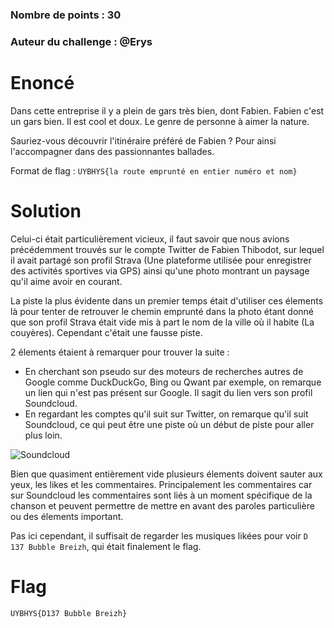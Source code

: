 ### Nombre de points : 30

### Auteur du challenge : @Erys

# Enoncé
Dans cette entreprise il y a plein de gars très bien, dont Fabien. Fabien c'est un gars bien. Il est cool et doux. Le genre de personne à aimer la nature.

Sauriez-vous découvrir l'itinéraire préféré de Fabien ? Pour ainsi l'accompagner dans des passionnantes ballades.

Format de flag : `UYBHYS{la route emprunté en entier numéro et nom}`

# Solution

Celui-ci était particulièrement vicieux, il faut savoir que nous avions précédemment trouvés sur le compte Twitter de Fabien Thibodot, sur lequel il avait partagé son profil Strava (Une plateforme utilisée pour enregistrer des activités sportives via GPS) ainsi qu'une photo montrant un paysage qu'il aime avoir en courant.

La piste la plus évidente dans un premier temps était d'utiliser ces élements là pour tenter de retrouver le chemin emprunté dans la photo étant donné que son profil Strava était vide mis à part le nom de la ville où il habite (La couyères). Cependant c'était une fausse piste.

2 élements étaient à remarquer pour trouver la suite :

- En cherchant son pseudo sur des moteurs de recherches autres de Google comme DuckDuckGo, Bing ou Qwant par exemple, on remarque un lien qui n'est pas présent sur Google. Il sagit du lien vers son profil Soundcloud.
- En regardant les comptes qu'il suit sur Twitter, on remarque qu'il suit Soundcloud, ce qui peut être une piste où un début de piste pour aller plus loin.

![Soundcloud](./Fichiers/On_the_road_again_1.png)

Bien que quasiment entièrement vide plusieurs élements doivent sauter aux yeux, les likes et les commentaires. Principalement les commentaires car sur Soundcloud les commentaires sont liés à un moment spécifique de la chanson et peuvent permettre de mettre en avant des paroles particulière ou des élements important.

Pas ici cependant, il suffisait de regarder les musiques likées pour voir `D 137 Bubble Breizh`, qui était finalement le flag.

# Flag

`UYBHYS{D137 Bubble Breizh}`